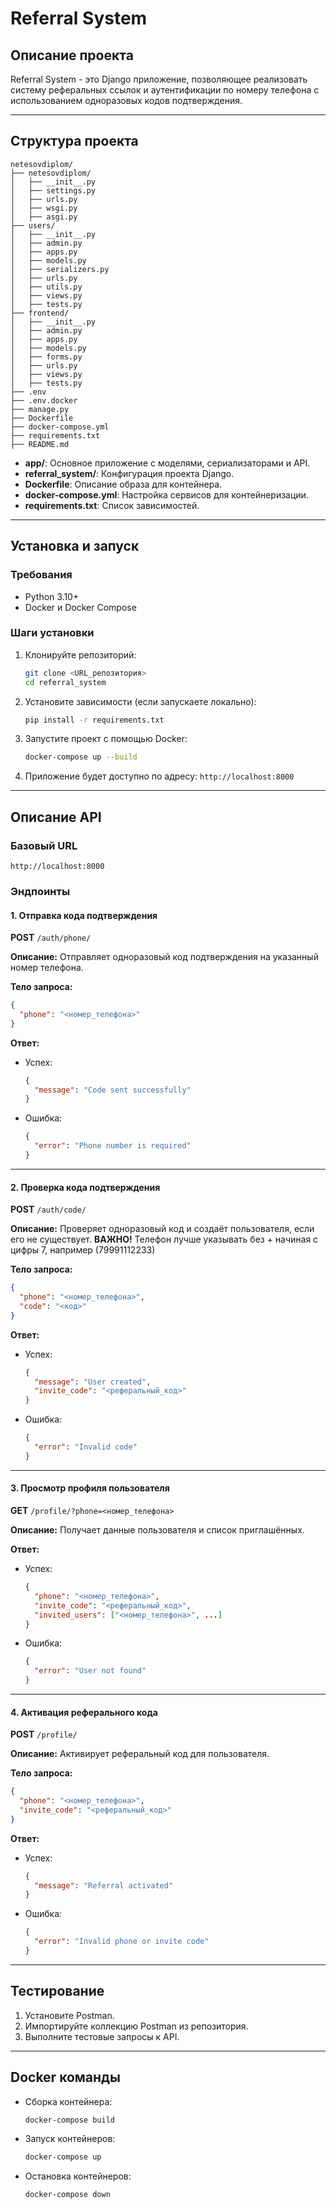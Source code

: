 # Referral System

## Описание проекта

Referral System - это Django приложение, позволяющее реализовать систему реферальных ссылок и аутентификации по номеру телефона с использованием одноразовых кодов подтверждения.

---

## Структура проекта

```
netesovdiplom/
├── netesovdiplom/
│   ├── __init__.py
│   ├── settings.py
│   ├── urls.py
│   ├── wsgi.py
│   ├── asgi.py
├── users/
│   ├── __init__.py
│   ├── admin.py
│   ├── apps.py
│   ├── models.py
│   ├── serializers.py
│   ├── urls.py
│   ├── utils.py
│   ├── views.py
│   ├── tests.py
├── frontend/
│   ├── __init__.py
│   ├── admin.py
│   ├── apps.py
│   ├── models.py
│   ├── forms.py
│   ├── urls.py
│   ├── views.py
│   ├── tests.py
├── .env
├── .env.docker
├── manage.py
├── Dockerfile
├── docker-compose.yml
├── requirements.txt
├── README.md
```

- **app/**: Основное приложение с моделями, сериализаторами и API.
- **referral_system/**: Конфигурация проекта Django.
- **Dockerfile**: Описание образа для контейнера.
- **docker-compose.yml**: Настройка сервисов для контейнеризации.
- **requirements.txt**: Список зависимостей.

---

## Установка и запуск

### Требования
- Python 3.10+
- Docker и Docker Compose

### Шаги установки

1. Клонируйте репозиторий:
   ```bash
   git clone <URL_репозитория>
   cd referral_system
   ```

2. Установите зависимости (если запускаете локально):
   ```bash
   pip install -r requirements.txt
   ```

3. Запустите проект с помощью Docker:
   ```bash
   docker-compose up --build
   ```

4. Приложение будет доступно по адресу: `http://localhost:8000`

---

## Описание API

### Базовый URL
`http://localhost:8000`

### Эндпоинты

#### 1. **Отправка кода подтверждения**
**POST** `/auth/phone/`

**Описание:** Отправляет одноразовый код подтверждения на указанный номер телефона.

**Тело запроса:**
```json
{
  "phone": "<номер_телефона>"
}
```

**Ответ:**
- Успех:
  ```json
  {
    "message": "Code sent successfully"
  }
  ```
- Ошибка:
  ```json
  {
    "error": "Phone number is required"
  }
  ```

---

#### 2. **Проверка кода подтверждения**
**POST** `/auth/code/`

**Описание:** Проверяет одноразовый код и создаёт пользователя, если его не существует.
**ВАЖНО!** Телефон лучше указывать без + начиная с цифры 7, например (79991112233)

**Тело запроса:**
```json
{
  "phone": "<номер_телефона>",
  "code": "<код>"
}
```

**Ответ:**
- Успех:
  ```json
  {
    "message": "User created",
    "invite_code": "<реферальный_код>"
  }
  ```
- Ошибка:
  ```json
  {
    "error": "Invalid code"
  }
  ```

---

#### 3. **Просмотр профиля пользователя**
**GET** `/profile/?phone=<номер_телефона>`

**Описание:** Получает данные пользователя и список приглашённых.

**Ответ:**
- Успех:
  ```json
  {
    "phone": "<номер_телефона>",
    "invite_code": "<реферальный_код>",
    "invited_users": ["<номер_телефона>", ...]
  }
  ```
- Ошибка:
  ```json
  {
    "error": "User not found"
  }
  ```

---

#### 4. **Активация реферального кода**
**POST** `/profile/`

**Описание:** Активирует реферальный код для пользователя.

**Тело запроса:**
```json
{
  "phone": "<номер_телефона>",
  "invite_code": "<реферальный_код>"
}
```

**Ответ:**
- Успех:
  ```json
  {
    "message": "Referral activated"
  }
  ```
- Ошибка:
  ```json
  {
    "error": "Invalid phone or invite code"
  }
  ```

---

## Тестирование

1. Установите Postman.
2. Импортируйте коллекцию Postman из репозитория.
3. Выполните тестовые запросы к API.

---

## Docker команды

- Сборка контейнера:
  ```bash
  docker-compose build
  ```

- Запуск контейнеров:
  ```bash
  docker-compose up
  ```

- Остановка контейнеров:
  ```bash
  docker-compose down
  
